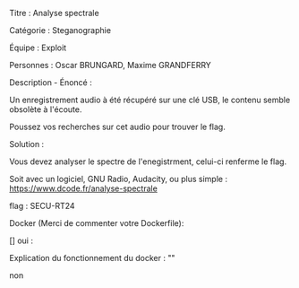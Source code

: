 Titre : Analyse spectrale

Catégorie : Steganographie

Équipe : Exploit

Personnes : Oscar BRUNGARD, Maxime GRANDFERRY

Description - Énoncé :

Un enregistrement audio à été récupéré sur une clé USB, le contenu semble obsolète à l'écoute.

Poussez vos recherches sur cet audio pour trouver le flag.

Solution :

Vous devez analyser le spectre de l'enegistrment, celui-ci renferme le flag.

Soit avec un logiciel, GNU Radio, Audacity, ou plus simple : <https://www.dcode.fr/analyse-spectrale>

flag : SECU-RT24

Docker (Merci de commenter votre Dockerfile):

\[\] oui :

Explication du fonctionnement du docker : ""

non